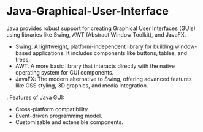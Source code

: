 # Java-Graphical-User-Interface

Java provides robust support for creating Graphical User Interfaces (GUIs) using libraries like Swing,
AWT (Abstract Window Toolkit), and JavaFX.

- Swing: A lightweight, platform-independent library for building window-based applications. It includes components like buttons, tables, and trees.
- AWT: A more basic library that interacts directly with the native operating system for GUI components.
- JavaFX: The modern alternative to Swing, offering advanced features like CSS styling, 3D graphics, and media integration.
 
: Features of Java GUI:
- Cross-platform compatibility.
- Event-driven programming model.
- Customizable and extensible components.
